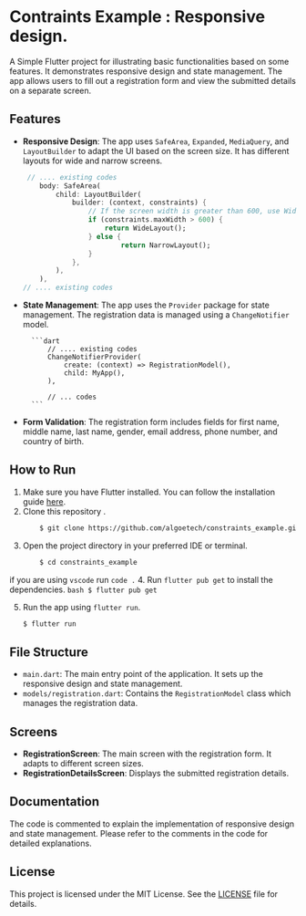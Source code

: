 # Contraints Example : Responsive design.

A Simple Flutter project for illustrating basic functionalities based on some features. It demonstrates responsive design and state management. The app allows users to fill out a registration form and view the submitted details on a separate screen.

## Features

- **Responsive Design**: The app uses `SafeArea`, `Expanded`, `MediaQuery`, and `LayoutBuilder` to adapt the UI based on the screen size. It has different layouts for wide and narrow screens.

    ```dart
     // .... existing codes
        body: SafeArea(
            child: LayoutBuilder(
                builder: (context, constraints) {
                    // If the screen width is greater than 600, use WideLayout; otherwise, use NarrowLayout.
                    if (constraints.maxWidth > 600) {
                        return WideLayout();
                    } else {
                            return NarrowLayout();
                    }
                },
            ),
        ),
    // .... existing codes
    ```

- **State Management**: The app uses the `Provider` package for state management. The registration data is managed using a `ChangeNotifier` model.

        ```dart
            // .... existing codes
            ChangeNotifierProvider(
                create: (context) => RegistrationModel(),
                child: MyApp(),
            ),

            // ... codes
        ```

- **Form Validation**: The registration form includes fields for first name, middle name, last name, gender, email address, phone number, and country of birth.

## How to Run

1. Make sure you have Flutter installed. You can follow the installation guide [here](https://flutter.dev/docs/get-started/install).
2. Clone this repository .
    ```bash
        $ git clone https://github.com/algoetech/constraints_example.git
    ```
3. Open the project directory in your preferred IDE or terminal.
    ```bash
        $ cd constraints_example
    ```
  if you are using `vscode` run `code .`
4. Run `flutter pub get` to install the dependencies.
    ```bash
    $ flutter pub get
    ```

5. Run the app using `flutter run`.
    ```bash
    $ flutter run
    ```

## File Structure

- `main.dart`: The main entry point of the application. It sets up the responsive design and state management.
- `models/registration.dart`: Contains the `RegistrationModel` class which manages the registration data.

## Screens

- **RegistrationScreen**: The main screen with the registration form. It adapts to different screen sizes.
- **RegistrationDetailsScreen**: Displays the submitted registration details.

## Documentation

The code is commented to explain the implementation of responsive design and state management. Please refer to the comments in the code for detailed explanations.

## License

This project is licensed under the MIT License. See the [LICENSE](LICENSE) file for details.
